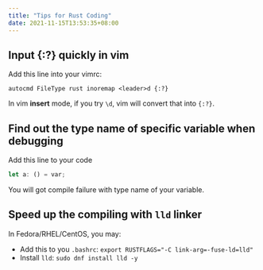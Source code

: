 ```yaml
---
title: "Tips for Rust Coding"
date: 2021-11-15T13:53:35+08:00
---
```


## Input {:?} quickly in vim

Add this line into your vimrc:
```vimrc
autocmd FileType rust inoremap <leader>d {:?}
```

In vim __insert__ mode, if you try `\d`, vim will convert that into `{:?}`.

## Find out the type name of specific variable when debugging

Add this line to your code

```rust
let a: () = var;
```

You will got compile failure with type name of your variable.

## Speed up the compiling with `lld` linker

In Fedora/RHEL/CentOS, you may:
 * Add this to you `.bashrc`: `export RUSTFLAGS="-C link-arg=-fuse-ld=lld"`
 * Install `lld`: `sudo dnf install lld -y`
